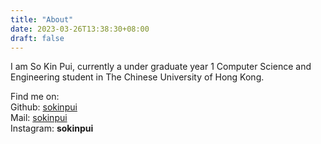 ```yaml
---
title: "About"
date: 2023-03-26T13:38:30+08:00
draft: false
---
```


I am So Kin Pui, currently a under graduate year 1 Computer Science and 
Engineering student in The Chinese University of Hong Kong.
 
Find me on:<br>
Github: [sokinpui](https://github.com/sokinpui)<br>
Mail: [sokinpui](sosokinpui@gmail.com)<br>
Instagram: **sokinpui**<br>
